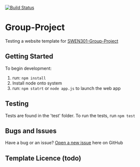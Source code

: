 [![Build Status](https://travis-ci.org/SWEN301-Group-Project/Group-Project.svg?branch=develop)](https://travis-ci.org/SWEN301-Group-Project/Group-Project)
# Group-Project   
Testing a website template for [SWEN301-Group-Project](https://github.com/SWEN301-Group-Project/Group-Project)

## Getting Started

To begin development:   
1. run: `npm install`     
2. Install node onto system   
5. run: `npm statrt` or `node app.js` to launch the web app

## Testing

Tests are found in the 'test' folder.
To run the tests, run `npm test`

## Bugs and Issues

Have a bug or an issue? [Open a new issue](https://github.com/SWEN301-Group-Project/Group-Project/issues) here on GitHub

## Template Licence (todo)

